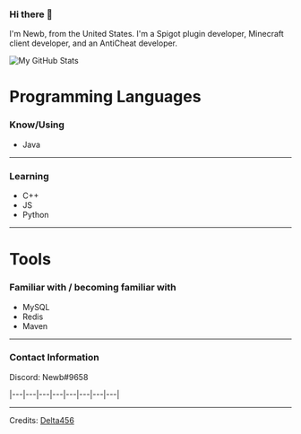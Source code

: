 ### Hi there 👋

I'm Newb, from the United States. I'm a Spigot plugin developer, Minecraft client developer, and an AntiCheat developer.

![My GitHub Stats](https://github-readme-stats.vercel.app/api?username=Gardening_Tool&show_icons=true&include_all_commits=true)


# Programming Languages

### Know/Using

-  Java

--------------------------
 
### Learning

- C++
- JS
- Python

--------------------------

# Tools

### Familiar with / becoming familiar with

- MySQL
- Redis
- Maven

--------------------------

### Contact Information

Discord: Newb#9658

|---|---|---|---|---|---|---|---|

---
Credits: [Delta456](https://github.com/Delta456)

